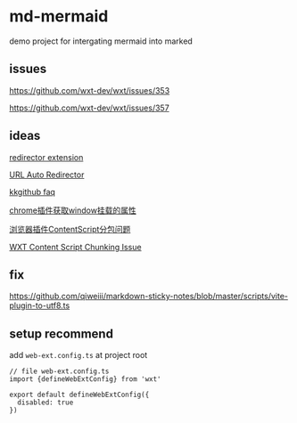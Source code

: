 # md-mermaid

demo project for intergating mermaid into marked

## issues

https://github.com/wxt-dev/wxt/issues/353

https://github.com/wxt-dev/wxt/issues/357

## ideas

[redirector extension](https://blog.csdn.net/u012223913/article/details/121271957)

[URL Auto Redirector](https://github.com/URLAutoRedirector/URLAutoRedirector)

[kkgithub faq](https://help.kkgithub.com/questions/)

[chrome插件获取window挂载的属性](https://cloud.tencent.com/developer/article/2070877)

[浏览器插件ContentScript分包问题](https://mp.weixin.qq.com/s/Tt-cJRANVxymrj1LcBco0w)

[WXT Content Script Chunking Issue](https://honwhy.wang/posts/2025-04-11-wxt-content-script-chunking-issue)

## fix

https://github.com/qiweiii/markdown-sticky-notes/blob/master/scripts/vite-plugin-to-utf8.ts

## setup recommend

add `web-ext.config.ts` at project root

```
// file web-ext.config.ts
import {defineWebExtConfig} from 'wxt'

export default defineWebExtConfig({
  disabled: true
})
```
